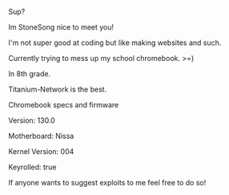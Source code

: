 Sup?

Im StoneSong nice to meet you!

I'm not super good at coding but like making websites and such.

Currently trying to mess up my school chromebook. >=)

In 8th grade.

Titanium-Network is the best.

Chromebook specs and firmware

Version: 130.0

Motherboard: Nissa

Kernel Version: 004

Keyrolled: true

If anyone wants to suggest exploits to me feel free to do so!
